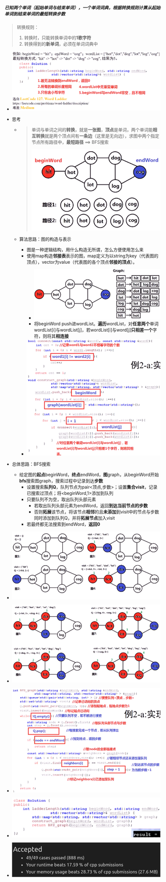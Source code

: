 #####  已知两个单词（起始单词与结束单词），一个单词词典，根据转换规则计算从起始单词到结束单词的最短转换步数

> 转换规则：
>
> 1. 转换时，只能转换单词中的**1歌字符**
> 2. 转换得到的**新单词**，必须在单词词典中

* ![image-20210708194427114](词语阶梯.assets/image-20210708194427114.png)

* 思考

  * > 单词与单词之间的**转换**，就是**一张图**，**顶点**是单词，两个单词能**相互转换**就是两个顶点间有**一条边**（这里是无向边），求图中两个指定节点所有路径中，**最短路径** ==> BFS搜索
    >
    > ![image-20210708195211520](词语阶梯.assets/image-20210708195211520.png)

  * 算法思路：图的构造与表示
    * 图是一种逻辑结构，用什么构造无所谓，怎么方便使用怎么来
    * 使用map构造**邻接表**表示的图，map定义为以string为key（代表图的顶点），vector<string>为value（代表图的各个顶点**邻接的顶点**）。
      * ![image-20210708195703857](词语阶梯.assets/image-20210708195703857.png)
      * 将beginWord push进wordList。**遍历**wordList，对**任意两个**单词wordList[i]与wordList[j]，若wordList[i]与word[j]**只相差一个**字符，则将其**相连接**
    * **![image-20210708202037795](词语阶梯.assets/image-20210708202037795.png)**

* 总体思路：BFS搜索
  * 给定图的**起点**beginWord，**终点**endWord，**图**graph，从beginWord开始**bfs**搜索图graph，搜索过程中记录到达**步数**
    * 设置搜索**队列Q**，队列节点为pair<顶点,步数>；设置**集合visit**，记录已搜索过顶点；将<beginWord,1>添加到队列
    * 只要队列不为空，取出队列头部元素
      * 若取出队列头部元素为endWord，返回**到达当前节点的步数**
      * 否则**拓展**该节点，将该节点**相邻**的且**未添加**到visit中的节点与步数同时添加到队列Q，并将**拓展节点**加入visit
    * 若最终都无法搜索到endWord，**返回0**
* ![image-20210708203456142](词语阶梯.assets/image-20210708203456142.png)
* ![image-20210708203732658](词语阶梯.assets/image-20210708203732658.png)
* ![image-20210708204808930](词语阶梯.assets/image-20210708204808930.png)

* ![image-20210708205355760](词语阶梯.assets/image-20210708205355760.png)
* ![image-20210708205404186](词语阶梯.assets/image-20210708205404186.png)

